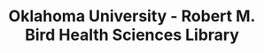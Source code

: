 ---
layout: repo
title: "Oklahoma University - Robert M. Bird Health Sciences Library"
id: 25028
permalink: repos/25028/
---